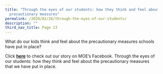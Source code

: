 ```yaml
---
title: "Through the eyes of our students: how they think and feel about the
  precautionary measures"
permalink: /2020/02/26/through-the-eyes-of-our-students/
description: ""
third_nav_title: Page 13
---
```

<p>What do our kids think and feel about the precautionary measures schools have put in place?</p>
<p>Click&nbsp;<strong><a href="https://www.facebook.com/moesingapore/posts/10159284284662004?__tn__=C-R">here</a></strong>&nbsp;to check out our story on MOE’s Facebook. Through the eyes of our students: how they think and feel about the precautionary measures that we have put in place.</p>